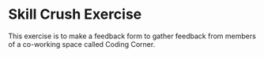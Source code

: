 # Skill Crush Exercise 
This exercise is to make a feedback form to gather feedback from members of a co-working space called Coding Corner. 
